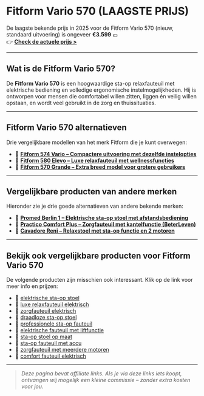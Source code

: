 # Fitform Vario 570 (LAAGSTE PRIJS)

De laagste bekende prijs in 2025 voor de Fitform Vario 570 (nieuw, standaard uitvoering) is ongeveer **€3.599** 💶  
👉 **[Check de actuele prijs >](https://sta-opstoelen.nl/assortiment)**

---

## Wat is de Fitform Vario 570?

De **Fitform Vario 570** is een hoogwaardige sta-op relaxfauteuil met elektrische bediening en volledige ergonomische instelmogelijkheden. Hij is ontworpen voor mensen die comfortabel willen zitten, liggen én veilig willen opstaan, en wordt veel gebruikt in de zorg en thuissituaties.

---

## Fitform Vario 570 alternatieven

Drie vergelijkbare modellen van het merk Fitform die je kunt overwegen:

- 🔗 **[Fitform 574 Vario – Compactere uitvoering met dezelfde instelopties](https://sta-opstoelen.nl/assortiment)**  
- 🔗 **[Fitform 580 Elevo – Luxe relaxfauteuil met wellnessfuncties](https://sta-opstoelen.nl/assortiment)**  
- 🔗 **[Fitform 570 Grande – Extra breed model voor grotere gebruikers](https://sta-opstoelen.nl/assortiment)**

---

## Vergelijkbare producten van andere merken

Hieronder zie je drie goede alternatieven van andere bekende merken:

- 🔗 **[Promed Berlin 1 – Elektrische sta-op stoel met afstandsbediening](https://www.amazon.nl/s?k=Promed+Berlin+1&tag=laptoplifepro-21)**  
- 🔗 **[Practico Comfort Plus – Zorgfauteuil met kantelfunctie (BeterLeven)](https://www.amazon.nl/s?k=Practico+Comfort+Plus&tag=laptoplifepro-21)**  
- 🔗 **[Cavadore Reni – Relaxstoel met sta-op functie en 2 motoren](https://www.amazon.nl/s?k=Cavadore+Reni&tag=laptoplifepro-21)**

---

## Bekijk ook vergelijkbare producten voor Fitform Vario 570

De volgende producten zijn misschien ook interessant. Klik op de link voor meer info en prijzen:

- 🔗 [elektrische sta-op stoel](https://www.amazon.nl/s?k=elektrische+sta-op+stoel&tag=laptoplifepro-21)  
- 🔗 [luxe relaxfauteuil elektrisch](https://www.amazon.nl/s?k=relaxfauteuil+elektrisch&tag=laptoplifepro-21)  
- 🔗 [zorgfauteuil elektrisch](https://www.amazon.nl/s?k=zorgfauteuil+elektrisch&tag=laptoplifepro-21)  
- 🔗 [draadloze sta-op stoel](https://www.amazon.nl/s?k=sta-op+stoel+draadloos&tag=laptoplifepro-21)  
- 🔗 [professionele sta-op fauteuil](https://www.amazon.nl/s?k=professionele+sta-op+fauteuil&tag=laptoplifepro-21)  
- 🔗 [elektrische fauteuil met liftfunctie](https://www.amazon.nl/s?k=fauteuil+liftfunctie&tag=laptoplifepro-21)  
- 🔗 [sta-op stoel op maat](https://www.amazon.nl/s?k=sta-op+stoel+maatwerk&tag=laptoplifepro-21)  
- 🔗 [sta-op fauteuil met accu](https://www.amazon.nl/s?k=sta-op+fauteuil+accu&tag=laptoplifepro-21)  
- 🔗 [zorgfauteuil met meerdere motoren](https://www.amazon.nl/s?k=zorgfauteuil+3+motoren&tag=laptoplifepro-21)  
- 🔗 [comfort fauteuil elektrisch](https://www.amazon.nl/s?k=comfort+fauteuil+elektrisch&tag=laptoplifepro-21)  

---

> *Deze pagina bevat affiliate links. Als je via deze links iets koopt, ontvangen wij mogelijk een kleine commissie – zonder extra kosten voor jou.*

